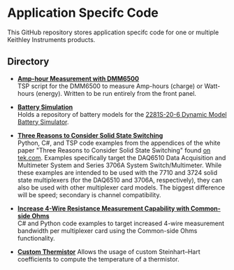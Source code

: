 
# Application Specifc Code

This GitHub repository stores application specifc code for one or multiple Keithley Instruments products.

## Directory

[comment]: **[Title](./directory)**  

* **[Amp-hour Measurement with DMM6500](./Amp-Hour_Measurement)**  
TSP script for the DMM6500 to measure Amp-hours (charge) or Watt-hours (energy). Written to be run entirely from the front panel.

* **[Battery Simulation](./Battery_Simulation/2281S_Battery_Models)**  
Holds a repository of battery models for the [2281S-20-6 Dynamic Model Battery Simulator](https://www.tek.com/tektronix-and-keithley-dc-power-supplies/2281s).

* **[Three Reasons to Consider Solid State Switching](./Three_Reasons_to_Consider_Solid_State_Switching_Examples)**  
Python, C#, and TSP code examples from the appendices of the white paper "Three Reasons to Consider Solid State Switching" found [on tek.com](https://www.tek.com/document/whitepaper/three-reasons-consider-solid-state-switching-your-data-acquisition-system). Examples specifically target the DAQ6510 Data Acquisition and Multimeter System and Series 3706A System Switch/Multimeter. While these examples are intended to be used with the 7710 and 3724 solid state multiplexers (for the DAQ6510 and 3706A, respectively), they can also be used with other multiplexer card models. The biggest difference will be speed; secondary is channel compatibility.

* **[Increase 4-Wire Resistance Measurement Capability with Common-side Ohms](./Increase_4-Wire_Resistance_Measurement_Capability_with_Common-side_Ohms)**  
C# and Python code examples to target increased 4-wire measurement bandwidth per multiplexer card using the Common-side Ohms functionality. 

* **[Custom Thermistor](./Custom_Thermistor)**
Allows the usage of custom Steinhart–Hart coefficients to compute the temperature of a thermistor.
